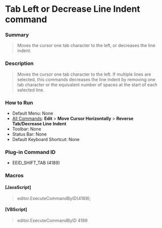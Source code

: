# Tab Left or Decrease Line Indent command

### Summary

> Moves the cursor one tab character to the left, or decreases the line
> indent.

### Description

> Moves the cursor one tab character to the left. If
> multiple lines are selected, this commands decreases the line indent by removing
> one tab character or the equivalent number of spaces at the start of each
> selected line.

### How to Run

- Default Menu: None
- [All Commands](../tools/all_commands): **Edit** \> **Move Cursor Horizontally**
\> **Reverse Tab/Decrease Line**
**Indent**
- Toolbar: None
- Status Bar: None
- Default Keyboard Shortcut: None

### Plug-in Command ID

- EEID\_SHIFT\_TAB (4189)

### Macros

#### \[JavaScript\]

> editor.ExecuteCommandByID(4189);

#### \[VBScript\]

> editor.ExecuteCommandByID 4189
